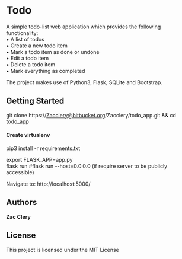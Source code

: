 # Todo

A simple todo-list web application which provides the following functionality:  
• A list of todos  
• Create a new todo item  
• Mark a todo item as done or undone  
• Edit a todo item  
• Delete a todo item  
• Mark everything as completed  

The project makes use of Python3, Flask, SQLite and Bootstrap.

## Getting Started

git clone https://Zacclery@bitbucket.org/Zacclery/todo_app.git && cd todo_app

#### Create virtualenv

pip3 install -r requirements.txt

export FLASK_APP=app.py  
flask run  #flask run --host=0.0.0.0 (if require server to be publicly accessible)  

Navigate to: http://localhost:5000/

## Authors

**Zac Clery**

## License

This project is licensed under the MIT License
